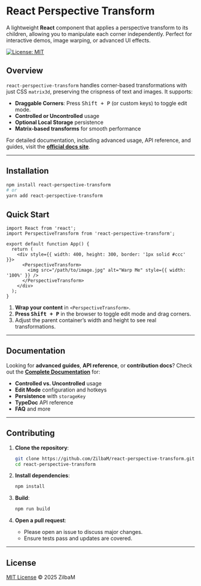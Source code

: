 # React Perspective Transform

A lightweight **React** component that applies a perspective transform to its children, allowing you to manipulate each corner independently. Perfect for interactive demos, image warping, or advanced UI effects.

[![License: MIT](https://img.shields.io/badge/License-MIT-blue.svg)](./LICENSE)

## Overview

`react-perspective-transform` handles corner-based transformations with just CSS `matrix3d`, preserving the crispness of text and images. It supports:

- **Draggable Corners**: Press <kbd>Shift + P</kbd> (or custom keys) to toggle edit mode.
- **Controlled or Uncontrolled** usage
- **Optional Local Storage** persistence
- **Matrix-based transforms** for smooth performance

For detailed documentation, including advanced usage, API reference, and guides, visit the **[official docs site](https://zilbam.github.io/react-perspective-transform)**.

---

## Installation

```bash
npm install react-perspective-transform
# or
yarn add react-perspective-transform
```

## Quick Start

```tsx
import React from 'react';
import PerspectiveTransform from 'react-perspective-transform';

export default function App() {
  return (
    <div style={{ width: 400, height: 300, border: '1px solid #ccc' }}>
      <PerspectiveTransform>
        <img src="/path/to/image.jpg" alt="Warp Me" style={{ width: '100%' }} />
      </PerspectiveTransform>
    </div>
  );
}
```

1. **Wrap your content** in `<PerspectiveTransform>`.
2. **Press <kbd>Shift + P</kbd>** in the browser to toggle edit mode and drag corners.
3. Adjust the parent container’s width and height to see real transformations.

---

## Documentation

Looking for **advanced guides**, **API reference**, or **contribution docs**?
Check out the **[Complete Documentation](./docs/intro.md)** for:

- **Controlled vs. Uncontrolled** usage  
- **Edit Mode** configuration and hotkeys  
- **Persistence** with `storageKey`  
- **TypeDoc** API reference  
- **FAQ** and more

---

## Contributing

1. **Clone the repository**:
   ```bash
   git clone https://github.com/ZilbaM/react-perspective-transform.git
   cd react-perspective-transform
   ```

2. **Install dependencies**:
   ```bash
   npm install
   ```

3. **Build**:
   ```bash
   npm run build
   ```

5. **Open a pull request**:
   - Please open an issue to discuss major changes.
   - Ensure tests pass and updates are covered.

---

## License

[MIT License](./LICENSE) © 2025 ZilbaM

